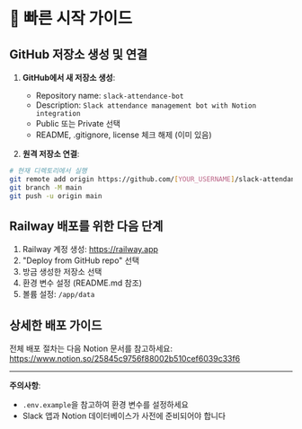 # 🚀 빠른 시작 가이드

## GitHub 저장소 생성 및 연결

1. **GitHub에서 새 저장소 생성**:
   - Repository name: `slack-attendance-bot`
   - Description: `Slack attendance management bot with Notion integration`
   - Public 또는 Private 선택
   - README, .gitignore, license 체크 해제 (이미 있음)

2. **원격 저장소 연결**:
```bash
# 현재 디렉토리에서 실행
git remote add origin https://github.com/[YOUR_USERNAME]/slack-attendance-bot.git
git branch -M main
git push -u origin main
```

## Railway 배포를 위한 다음 단계

1. Railway 계정 생성: https://railway.app
2. "Deploy from GitHub repo" 선택
3. 방금 생성한 저장소 선택
4. 환경 변수 설정 (README.md 참조)
5. 볼륨 설정: `/app/data`

## 상세한 배포 가이드

전체 배포 절차는 다음 Notion 문서를 참고하세요:
https://www.notion.so/25845c9756f88002b510cef6039c33f6

---

**주의사항**: 
- `.env.example`을 참고하여 환경 변수를 설정하세요
- Slack 앱과 Notion 데이터베이스가 사전에 준비되어야 합니다